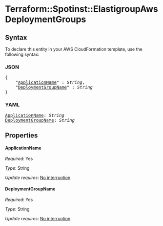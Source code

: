 # Terraform::Spotinst::ElastigroupAws DeploymentGroups

## Syntax

To declare this entity in your AWS CloudFormation template, use the following syntax:

### JSON

<pre>
{
    "<a href="#applicationname" title="ApplicationName">ApplicationName</a>" : <i>String</i>,
    "<a href="#deploymentgroupname" title="DeploymentGroupName">DeploymentGroupName</a>" : <i>String</i>
}
</pre>

### YAML

<pre>
<a href="#applicationname" title="ApplicationName">ApplicationName</a>: <i>String</i>
<a href="#deploymentgroupname" title="DeploymentGroupName">DeploymentGroupName</a>: <i>String</i>
</pre>

## Properties

#### ApplicationName

_Required_: Yes

_Type_: String

_Update requires_: [No interruption](https://docs.aws.amazon.com/AWSCloudFormation/latest/UserGuide/using-cfn-updating-stacks-update-behaviors.html#update-no-interrupt)

#### DeploymentGroupName

_Required_: Yes

_Type_: String

_Update requires_: [No interruption](https://docs.aws.amazon.com/AWSCloudFormation/latest/UserGuide/using-cfn-updating-stacks-update-behaviors.html#update-no-interrupt)

